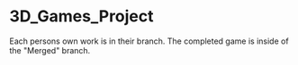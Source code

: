 # 3D_Games_Project

Each persons own work is in their branch.
The completed game is inside of the "Merged" branch.
